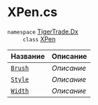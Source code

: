 
# XPen.cs
`namespace` [TigerTrade.Dx](../../TigerTrade.Dx.md)  
&nbsp;&nbsp;&nbsp;&nbsp;&nbsp;&nbsp;&nbsp;&nbsp;&nbsp;`class` [XPen](../XPen.cs.md)

| Название | Описание |
| --- | --- |
| [`Brush`](./Свойства/Brush.md) | *Описание* |
| [`Style`](./Свойства/Style.md) | *Описание* |
| [`Width`](./Свойства/Width.md) | *Описание* |

